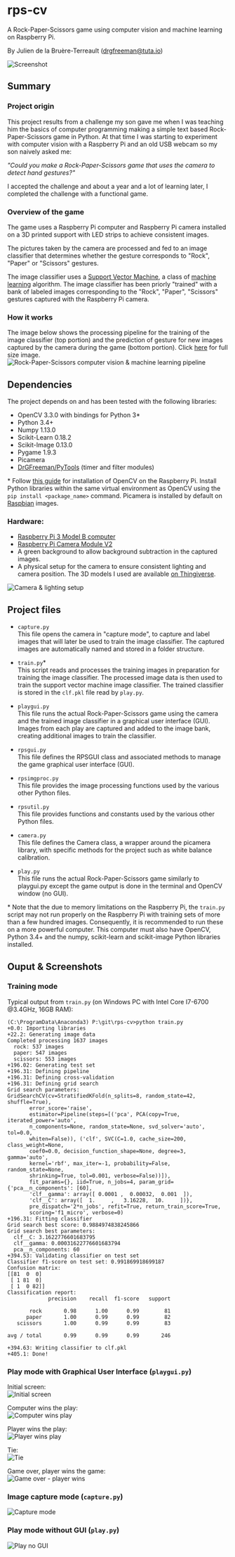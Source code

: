 # rps-cv
A Rock-Paper-Scissors game using computer vision and machine learning on Raspberry Pi.

By Julien de la Bruère-Terreault (drgfreeman@tuta.io)

![Screenshot](img/doc/screen-2-3.png)

## Summary

### Project origin

This project results from a challenge my son gave me when I was teaching him the basics of computer programming making a simple text based Rock-Paper-Scissors game in Python. At that time I was starting to experiment with computer vision with a Raspberry Pi and an old USB webcam so my son naively asked me:

*"Could you make a Rock-Paper-Scissors game that uses the camera to detect hand gestures?"*

I accepted the challenge and about a year and a lot of learning later, I completed the challenge with a functional game.

### Overview of the game

The game uses a Raspberry Pi computer and Raspberry Pi camera installed on a 3D printed support with LED strips to achieve consistent images.

The pictures taken by the camera are processed and fed to an image classifier that determines whether the gesture corresponds to "Rock", "Paper" or "Scissors" gestures.

The image classifier uses a [Support Vector Machine](https://en.wikipedia.org/wiki/Support_vector_machine), a class of [machine learning](https://en.wikipedia.org/wiki/Machine_learning) algorithm. The image classifier has been priorly "trained" with a bank of labeled images corresponding to the "Rock", "Paper", "Scissors" gestures captured with the Raspberry Pi camera.

### How it works

The image below shows the processing pipeline for the training of the image classifier (top portion) and the prediction of gesture for new images captured by the camera during the game (bottom portion). Click [here](https://raw.githubusercontent.com/DrGFreeman/rps-cv/master/img/doc/rps-pipeline.png) for full size image.
![Rock-Paper-Scissors computer vision & machine learning pipeline](img/doc/rps-pipeline.png)

## Dependencies

The project depends on and has been tested with the following libraries:

* OpenCV 3.3.0 with bindings for Python 3*
* Python 3.4+
* Numpy 1.13.0
* Scikit-Learn 0.18.2
* Scikit-Image 0.13.0
* Pygame 1.9.3
* Picamera
* [DrGFreeman/PyTools](https://github.com/DrGFreeman/PyTools) (timer and filter modules)

\* Follow [this guide](https://www.pyimagesearch.com/2016/04/18/install-guide-raspberry-pi-3-raspbian-jessie-opencv-3/) for installation of OpenCV on the Raspberry Pi. Install Python libraries within the same virtual environment as OpenCV using the `pip install <package_name>` command. Picamera is installed by default on [Raspbian](https://www.raspberrypi.org/downloads/raspbian/) images.

### Hardware:

* [Raspberry Pi 3 Model B computer](https://www.raspberrypi.org/products/raspberry-pi-3-model-b/)
* [Raspberry Pi Camera Module V2](https://www.raspberrypi.org/products/camera-module-v2/)
* A green background to allow background subtraction in the captured images.
* A physical setup for the camera to ensure consistent lighting and camera position. The 3D models I used are available [on Thingiverse](https://www.thingiverse.com/thing:2598378).


![Camera & lighting setup](img/doc/hardware1.png)

## Project files

* `capture.py`  
This file opens the camera in "capture mode", to capture and label images that will later be used to train the image classifier. The captured images are automatically named and stored in a folder structure.

* `train.py`*  
This script reads and processes the training images in preparation for training the image classifier. The processed image data is then used to train the support vector machine image classifier. The trained classifier is stored in the `clf.pkl` file read by `play.py`.

* `playgui.py`  
This file runs the actual Rock-Paper-Scissors game using the camera and the trained image classifier in a graphical user interface (GUI). Images from each play are captured and added to the image bank, creating additional images to train the classifier.

* `rpsgui.py`  
This file defines the RPSGUI class and associated methods to manage the game
 graphical user interface (GUI).

* `rpsimgproc.py`  
This file provides the image processing functions used by the various other Python files.

* `rpsutil.py`  
This file provides functions and constants used by the various other Python files.

* `camera.py`  
This file defines the Camera class, a wrapper around the picamera library, with specific methods for the project such as white balance calibration.

* `play.py`  
This file runs the actual Rock-Paper-Scissors game similarly to playgui.py except the game output is done in the terminal and OpenCV window (no GUI).

\* Note that the due to memory limitations on the Raspberry Pi, the `train.py` script may not run properly on the Raspberry Pi with training sets of more than a few hundred images. Consequently, it is recommended to run these on a more powerful computer. This computer must also have OpenCV, Python 3.4+ and the numpy, scikit-learn and scikit-image Python libraries installed.

## Ouput & Screenshots

### Training mode

Typical output from `train.py` (on Windows PC with Intel Core I7-6700 @3.4GHz, 16GB RAM):
```
(C:\ProgramData\Anaconda3) P:\git\rps-cv>python train.py
+0.0: Importing libraries
+22.2: Generating image data
Completed processing 1637 images
  rock: 537 images
  paper: 547 images
  scissors: 553 images
+196.02: Generating test set
+196.31: Defining pipeline
+196.31: Defining cross-validation
+196.31: Defining grid search
Grid search parameters:
GridSearchCV(cv=StratifiedKFold(n_splits=8, random_state=42, shuffle=True),
       error_score='raise',
       estimator=Pipeline(steps=[('pca', PCA(copy=True, iterated_power='auto',
       n_components=None, random_state=None, svd_solver='auto', tol=0.0,
       whiten=False)), ('clf', SVC(C=1.0, cache_size=200, class_weight=None,
       coef0=0.0, decision_function_shape=None, degree=3, gamma='auto',
       kernel='rbf', max_iter=-1, probability=False, random_state=None,
       shrinking=True, tol=0.001, verbose=False))]),
       fit_params={}, iid=True, n_jobs=4, param_grid={'pca__n_components': [60],
       'clf__gamma': array([ 0.0001 ,  0.00032,  0.001  ]),
       'clf__C': array([  1.     ,   3.16228,  10.     ])},
       pre_dispatch='2*n_jobs', refit=True, return_train_score=True,
       scoring='f1_micro', verbose=0)
+196.31: Fitting classifier
Grid search best score: 0.9884974838245866
Grid search best parameters:
  clf__C: 3.1622776601683795
  clf__gamma: 0.00031622776601683794
  pca__n_components: 60
+394.53: Validating classifier on test set
Classifier f1-score on test set: 0.991869918699187
Confusion matrix:
[[81  0  0]
 [ 1 81  0]
 [ 1  0 82]]
Classification report:
             precision    recall  f1-score   support

       rock       0.98      1.00      0.99        81
      paper       1.00      0.99      0.99        82
   scissors       1.00      0.99      0.99        83

avg / total       0.99      0.99      0.99       246

+394.63: Writing classifier to clf.pkl
+405.1: Done!
```

### Play mode with Graphical User Interface (`playgui.py`)

Initial screen:  
![Initial screen](img/doc/screen-0-0.png)

Computer wins the play:  
![Computer wins play](img/doc/screen-1-0.png)

Player wins the play:  
![Player wins play](img/doc/screen-2-3.png)

Tie:  
![Tie](img/doc/screen-4-4-tie.png)

Game over, player wins the game:  
![Game over - player wins](img/doc/screen-3-5-game-over.png)

### Image capture mode (`capture.py`)
![Capture mode](img/doc/screen-capture.py.png)

### Play mode without GUI (`play.py`)
![Play no GUI](img/doc/screen-play.py.png)
